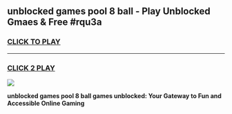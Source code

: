 
## unblocked games pool 8 ball - Play Unblocked Gmaes & Free #rqu3a
<h3>
<a href="https://news.freeplayer.one?title=unblocked_games_pool_8_ball&ref=26F">CLICK TO PLAY</a></h3>
<hr>

<h3>
<a href="https://news.freeplayer.one?title=unblocked_games_pool_8_ball&ref=26F">CLICK 2 PLAY</a>
  
</h3>

<a href="https://news.freeplayer.one?title=unblocked_games_pool_8_ball&ref=26F/"><img src="https://clearcache.store/games.png"></a>


**unblocked games pool 8 ball games unblocked: Your Gateway to Fun and Accessible Online Gaming**
